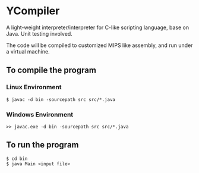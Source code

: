 # YCompiler
A light-weight interpreter/interpreter for C-like scripting language, base on Java. 
Unit testing involved.

The code will be compiled to customized MIPS like assembly, and run under a
virtual machine.

## To compile the program
### Linux Environment
`$ javac -d bin -sourcepath src src/*.java`

### Windows Environment
`>> javac.exe -d bin -sourcepath src src/*.java`

## To run the program
````
$ cd bin
$ java Main <input file>
````
